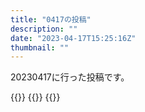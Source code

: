 ```yaml
---
title: "0417の投稿"
description: ""
date: "2023-04-17T15:25:16Z"
thumbnail: ""
---
```

20230417に行った投稿です。
<!--more-->
{{<othersns text="出ていく通信の方が多いな。なんだろう" url="https://qunagi.qunagi.net/notice/AUjgYq3DB65vTJIplI" screenname="jme/k.h" date="2023-04-17T07:24:43.000Z">}}
{{<othersns text="半分過ぎたあたりで1/3か<br/>やっぱり使うと厳しそうだな<br/>画像を別の場所に置ければマシになるか？" url="https://qunagi.qunagi.net/notice/AUjgS3nlecBU5mqZNY" screenname="jme/k.h" date="2023-04-17T07:23:30.000Z">}}
{{<othersns text="画像生成AI、現実を教師にしてないのが弱点か<br/>立体の元があってそれを何かしらの手段で加工してるのが多分人間が描く絵の元だろうからそこも学習させれば1段階進化するとは思うけど、具体的にはどういう学習が必要なんだろうな" url="https://qunagi.qunagi.net/notice/AUjgAmAjwlb2UbLmM4" screenname="jme/k.h" date="2023-04-17T07:20:22.000Z">}}
